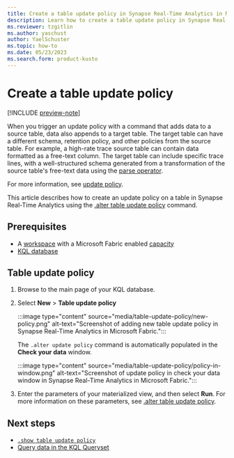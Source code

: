 ```yaml
---
title: Create a table update policy in Synapse Real-Time Analytics in Microsoft Fabric
description: Learn how to create a table update policy in Synapse Real-Time Analytics in Microsoft Fabric
ms.reviewer: tzgitlin
ms.author: yaschust
author: YaelSchuster
ms.topic: how-to
ms.date: 05/23/2023
ms.search.form: product-kusto
---
```

# Create a table update policy

[!INCLUDE [preview-note](../includes/preview-note.md)]

When you trigger an update policy with a command that adds data to a source table, data also appends to a target table. The target table can have a different schema, retention policy, and other policies from the source table. For example, a high-rate trace source table can contain data formatted as a free-text column. The target table can include specific trace lines, with a well-structured schema generated from a transformation of the source table's free-text data using the [parse operator](/azure/data-explorer/kusto/query/parseoperator?context=/fabric/context/context&pivots=fabric). 

For more information, see [update policy](/azure/data-explorer/kusto/management/updatepolicy?context=/fabric/context/context&pivots=fabric).

This article describes how to create an update policy on a table in Synapse Real-Time Analytics using the [.alter table update policy](/azure/data-explorer/kusto/management/alter-table-update-policy-command?context=/fabric/context/context&pivots=fabric) command.

## Prerequisites

* A [workspace](../get-started/create-workspaces.md) with a Microsoft Fabric enabled [capacity](../enterprise/licenses.md#capacity)
* [KQL database](create-database.md)

## Table update policy

1. Browse to the main page of your KQL database.
1. Select **New** > **Table update policy**
    
    :::image type="content" source="media/table-update-policy/new-policy.png" alt-text="Screenshot of adding new table update policy in Synapse Real-Time Analytics in Microsoft Fabric.":::
    
    The `.alter update policy` command is automatically populated in the **Check your data** window.
    
    :::image type="content" source="media/table-update-policy/policy-in-window.png" alt-text="Screenshot of update policy in check your data window in Synapse Real-Time Analytics in Microsoft Fabric.":::

1. Enter the parameters of your materialized view, and then select **Run**. For more information on these parameters, see [.alter table update policy](/azure/data-explorer/kusto/management/alter-table-update-policy-command?context=/fabric/context/context&pivots=fabric).

## Next steps

* [`.show table update policy`](/azure/data-explorer/kusto/management/show-table-update-policy-command?context=/fabric/context/context&pivots=fabric)
* [Query data in the KQL Queryset](kusto-query-set.md)
